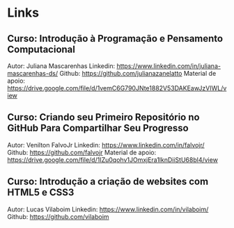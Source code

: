 # Links

## Curso: Introdução à Programação e Pensamento Computacional
Autor: Juliana Mascarenhas
Linkedin: https://www.linkedin.com/in/juliana-mascarenhas-ds/
Github: https://github.com/julianazanelatto
Material de apoio: https://drive.google.com/file/d/1vemC6G790JNte1882V53DAKEawJzVIWL/view

## Curso: Criando seu Primeiro Repositório no GitHub Para Compartilhar Seu Progresso
Autor: Venilton FalvoJr
Linkedin: https://www.linkedin.com/in/falvojr/
Github: https://github.com/falvojr
Material de apoio: https://drive.google.com/file/d/1IZu0qohv1JOmxjEra1lknDiiStU68bl4/view

## Curso: Introdução a criação de websites com HTML5 e CSS3
Autor: Lucas Vilaboim
Linkedin: https://www.linkedin.com/in/vilaboim/
Github: https://github.com/vilaboim